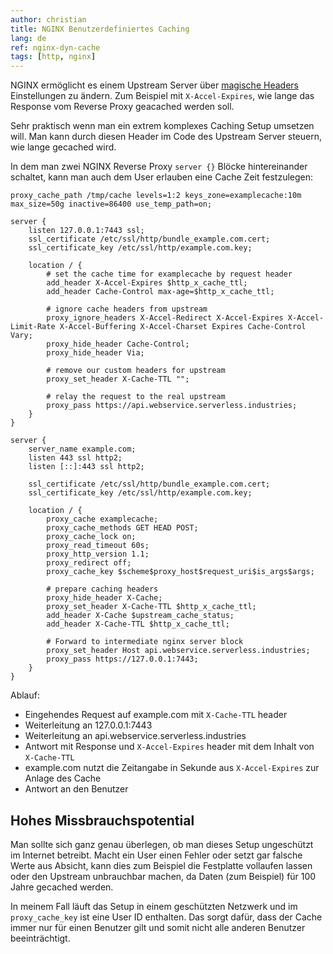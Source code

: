 ```yaml
---
author: christian
title: NGINX Benutzerdefiniertes Caching
lang: de
ref: nginx-dyn-cache
tags: [http, nginx]
---
```


NGINX ermöglicht es einem Upstream Server über [magische Headers][magic-headers]
Einstellungen zu ändern. Zum Beispiel mit `X-Accel-Expires`, wie lange das Response
vom Reverse Proxy geacached werden soll.

Sehr praktisch wenn man ein extrem komplexes Caching Setup umsetzen will.
Man kann durch diesen Header im Code des Upstream Server steuern, wie lange gecached wird.

[magic-headers]: https://www.nginx.com/resources/wiki/start/topics/examples/x-accel/

In dem man zwei NGINX Reverse Proxy `server {}` Blöcke hintereinander schaltet, kann man
auch dem User erlauben eine Cache Zeit festzulegen:

```nginx
proxy_cache_path /tmp/cache levels=1:2 keys_zone=examplecache:10m max_size=50g inactive=86400 use_temp_path=on;

server {
    listen 127.0.0.1:7443 ssl;
    ssl_certificate /etc/ssl/http/bundle_example.com.cert;
    ssl_certificate_key /etc/ssl/http/example.com.key;

    location / {
        # set the cache time for examplecache by request header
        add_header X-Accel-Expires $http_x_cache_ttl;
        add_header Cache-Control max-age=$http_x_cache_ttl;

        # ignore cache headers from upstream
        proxy_ignore_headers X-Accel-Redirect X-Accel-Expires X-Accel-Limit-Rate X-Accel-Buffering X-Accel-Charset Expires Cache-Control Vary;
        proxy_hide_header Cache-Control;
        proxy_hide_header Via;

        # remove our custom headers for upstream
        proxy_set_header X-Cache-TTL "";

        # relay the request to the real upstream
        proxy_pass https://api.webservice.serverless.industries;
    }
}

server {
    server_name example.com;
    listen 443 ssl http2;
    listen [::]:443 ssl http2;

    ssl_certificate /etc/ssl/http/bundle_example.com.cert;
    ssl_certificate_key /etc/ssl/http/example.com.key;

    location / {
        proxy_cache examplecache;
        proxy_cache_methods GET HEAD POST;
        proxy_cache_lock on;
        proxy_read_timeout 60s;
        proxy_http_version 1.1;
        proxy_redirect off;
        proxy_cache_key $scheme$proxy_host$request_uri$is_args$args;

        # prepare caching headers
        proxy_hide_header X-Cache;
        proxy_set_header X-Cache-TTL $http_x_cache_ttl;
        add_header X-Cache $upstream_cache_status;
        add_header X-Cache-TTL $http_x_cache_ttl;

        # Forward to intermediate nginx server block
        proxy_set_header Host api.webservice.serverless.industries;
        proxy_pass https://127.0.0.1:7443;
    }
}
```

Ablauf:

- Eingehendes Request auf example.com mit `X-Cache-TTL` header
- Weiterleitung an 127.0.0.1:7443
- Weiterleitung an api.webservice.serverless.industries
- Antwort mit Response und `X-Accel-Expires` header mit dem Inhalt von `X-Cache-TTL`
- example.com nutzt die Zeitangabe in Sekunde aus `X-Accel-Expires` zur Anlage des Cache
- Antwort an den Benutzer

## Hohes Missbrauchspotential

Man sollte sich ganz genau überlegen, ob man dieses Setup ungeschützt
im Internet betreibt. Macht ein User einen Fehler oder setzt gar falsche Werte aus Absicht,
kann dies zum Beispiel die Festplatte vollaufen lassen oder den Upstream unbrauchbar machen,
da Daten (zum Beispiel) für 100 Jahre gecached werden.

In meinem Fall läuft das Setup in einem geschützten Netzwerk und
im `proxy_cache_key` ist eine User ID enthalten. Das sorgt dafür, dass der
Cache immer nur für einen Benutzer gilt und somit nicht alle anderen Benutzer
beeinträchtigt.
